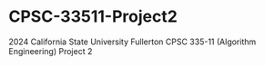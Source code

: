 # CPSC-33511-Project2
2024 California State University Fullerton CPSC 335-11 (Algorithm Engineering) Project 2
